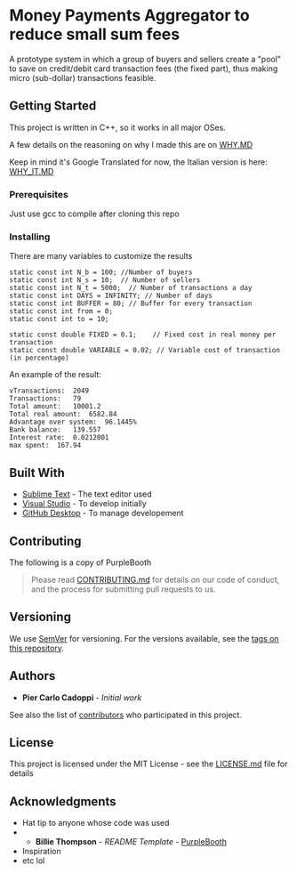 # Money Payments Aggregator to reduce small sum fees

A prototype system in which a group of buyers and sellers create a "pool" to save on credit/debit card transaction fees (the fixed part), thus making micro (sub-dollar) transactions feasible.


## Getting Started

This project is written in C++, so it works in all major OSes.

A few details on the reasoning on why I made this are on [WHY.MD](WHY.MD)

Keep in mind it's Google Translated for now, the Italian version is here: [WHY_IT.MD](WHY_IT.MD)

### Prerequisites

Just use gcc to compile after cloning this repo

### Installing

There are many variables to customize the results

```
static const int N_b = 100; //Number of buyers
static const int N_s = 10;  // Number of sellers
static const int N_t = 5000;  // Number of transactions a day
static const int DAYS = INFINITY; // Number of days
static const int BUFFER = 80; // Buffer for every transaction
static const int from = 0;
static const int to = 10;

static const double FIXED = 0.1;    // Fixed cost in real money per transaction
static const double VARIABLE = 0.02; // Variable cost of transaction (in percentage)
```


An example of the result:

```
vTransactions: 	2049
Transactions: 	79
Total amount: 	10001.2
Total real amount: 	6582.84
Advantage over system: 	96.1445%
Bank balance: 	139.557
Interest rate: 	0.0212001
max spent: 	167.94
```

## Built With

* [Sublime Text](https://www.sublimetext.com/) - The text editor used
* [Visual Studio](https://visualstudio.microsoft.com/) - To develop initially
* [GitHub Desktop](https://desktop.github.com/) - To manage developement

## Contributing

The following is a copy of PurpleBooth
> Please read [CONTRIBUTING.md](https://gist.github.com/PurpleBooth/b24679402957c63ec426) for details on our code of conduct, and the process for submitting pull requests to us.

## Versioning

We use [SemVer](http://semver.org/) for versioning. For the versions available, see the [tags on this repository](https://github.com/cad0p/Money/tags). 

## Authors

* **Pier Carlo Cadoppi** - *Initial work*

See also the list of [contributors](https://github.com/cad0p/Money/contributors) who participated in this project.

## License

This project is licensed under the MIT License - see the [LICENSE.md](LICENSE.md) file for details

## Acknowledgments

* Hat tip to anyone whose code was used
*  * **Billie Thompson** - *README Template* - [PurpleBooth](https://github.com/PurpleBooth)
* Inspiration
* etc lol
